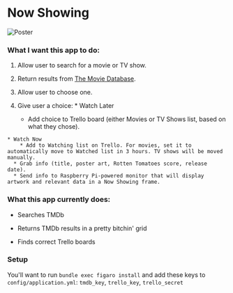 # Now Showing

![Poster](https://s3.amazonaws.com/f.cl.ly/items/0x142i233J361c442o2p/Now%20Showing512.png?v=70bb4dec)

### What I want this app to do:

  1. Allow user to search for a movie or TV show.

  2. Return results from [The Movie Database](https://www.themoviedb.org).

  3. Allow user to choose one.

  4. Give user a choice:
    * Watch Later
      * Add choice to Trello board (either Movies or TV Shows list, based on what they chose).

    * Watch Now
        * Add to Watching list on Trello. For movies, set it to automatically move to Watched list in 3 hours. TV shows will be moved manually.
      * Grab info (title, poster art, Rotten Tomatoes score, release date).
      * Send info to Raspberry Pi-powered monitor that will display artwork and relevant data in a Now Showing frame.

### What this app currently does:

  * Searches TMDb

  * Returns TMDb results in a pretty bitchin' grid

  * Finds correct Trello boards

### Setup

  You'll want to run `bundle exec figaro install` and add these keys to `config/application.yml`: `tmdb_key`, `trello_key`, `trello_secret`
